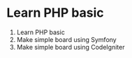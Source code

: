 # Learn PHP basic

1. Learn PHP basic
2. Make simple board using Symfony
3. Make simple board using CodeIgniter

